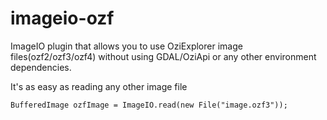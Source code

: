 # imageio-ozf
ImageIO plugin that allows you to use OziExplorer image files(ozf2/ozf3/ozf4) without using GDAL/OziApi or any other environment dependencies.

It's as easy as reading any other image file

    BufferedImage ozfImage = ImageIO.read(new File("image.ozf3"));
